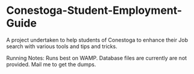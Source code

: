# Conestoga-Student-Employment-Guide
A project undertaken to help students of Conestoga to enhance their Job search with various tools and tips and tricks. 


Running Notes:
Runs best on WAMP. 
Database files are currently are not provided. Mail me to get the dumps. 
